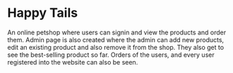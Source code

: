 # Happy Tails
An online petshop where users can signin and view the products and order them. Admin page is also created where the admin can add new products, edit an existing product and also remove it from the shop.
They also get to see the best-selling product so far. Orders of the users, and every user registered into the website can also be seen.
